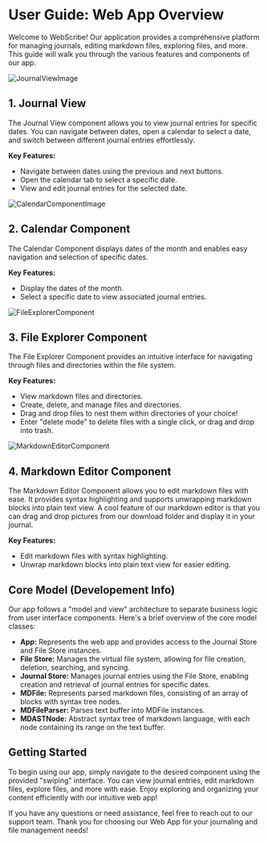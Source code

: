 # User Guide: Web App Overview

Welcome to WebScribe! Our application provides a comprehensive platform for managing journals, editing markdown files, exploring files, and more. This guide will walk you through the various features and components of our app.

![JournalViewImage]()

## 1. Journal View

The Journal View component allows you to view journal entries for specific dates. You can navigate between dates, open a calendar to select a date, and switch between different journal entries effortlessly.

**Key Features:**
- Navigate between dates using the previous and next buttons.
- Open the calendar tab to select a specific date.
- View and edit journal entries for the selected date.

![CalendarComponentImage]()

## 2. Calendar Component

The Calendar Component displays dates of the month and enables easy navigation and selection of specific dates.

**Key Features:**
- Display the dates of the month.
- Select a specific date to view associated journal entries.


![FileExplorerComponent]()

## 3. File Explorer Component

The File Explorer Component provides an intuitive interface for navigating through files and directories within the file system.

**Key Features:**
- View markdown files and directories.
- Create, delete, and manage files and directories.
- Drag and drop files to nest them within directories of your choice! 
- Enter "delete mode" to delete files with a single click, or drag and drop into trash. 


![MarkdownEditorComponent]()

## 4. Markdown Editor Component

The Markdown Editor Component allows you to edit markdown files with ease. It provides syntax highlighting and supports unwrapping markdown blocks into plain text view. A cool feature of our markdown editor is that you can drag and drop pictures from our download folder and display it in your journal. 

**Key Features:**
- Edit markdown files with syntax highlighting.
- Unwrap markdown blocks into plain text view for easier editing.

## Core Model (Developement Info)

Our app follows a "model and view" architecture to separate business logic from user interface components. Here's a brief overview of the core model classes:

- **App:** Represents the web app and provides access to the Journal Store and File Store instances.
- **File Store:** Manages the virtual file system, allowing for file creation, deletion, searching, and syncing.
- **Journal Store:** Manages journal entries using the File Store, enabling creation and retrieval of journal entries for specific dates.
- **MDFile:** Represents parsed markdown files, consisting of an array of blocks with syntax tree nodes.
- **MDFileParser:** Parses text buffer into MDFile instances.
- **MDASTNode:** Abstract syntax tree of markdown language, with each node containing its range on the text buffer.

## Getting Started

To begin using our app, simply navigate to the desired component using the provided "swiping" interface. You can view journal entries, edit markdown files, explore files, and more with ease. Enjoy exploring and organizing your content efficiently with our intuitive web app!

If you have any questions or need assistance, feel free to reach out to our support team. Thank you for choosing our Web App for your journaling and file management needs!